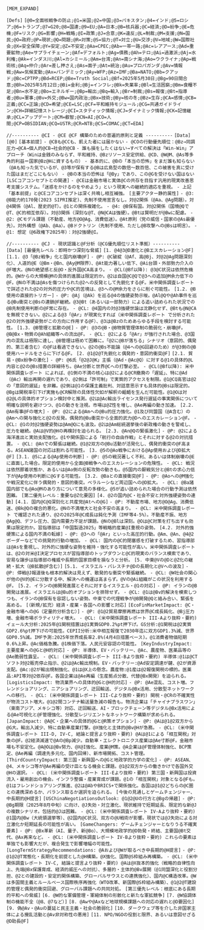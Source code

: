 
`[MEM_EXPAND]`

`[Defs]`
`[@0=全面核戦争の防止;@1=米国;@2=中国;@3=パキスタン;@4=インド;@5=ロシア;@6=トランプ;@7=G20;@8=国連;@9=EU;@A=日本;@B=核兵器;@C=経済;@D=紛争;@E=危機;@F=リスク;@G=影響;@H=戦略;@I=政策;@J=合意;@K=違反;@L=制裁;@M=支援;@N=国民;@O=政府;@P=現状;@Q=問題;@R=対策;@S=協力;@T=対立;@U=交渉;@V=地域;@W=国際社会;@X=安全保障;@Y=安定;@Z=不安定;@Aa=CPEC;@Ab=一帯一路;@Ac=レアアース;@Ad=重要鉱物;@Ae=サプライチェーン;@Af=デフォルト;@Ag=債務;@Ah=テロ;@Ai=過激派;@Aj=水利権;@Ak=インダス川;@Al=カシミール;@Am=台湾;@An=南シナ海;@Ao=ウクライナ;@Ap=戦術核;@Aq=仲介;@Ar=差し押さえ;@As=面子;@At=統治;@Au=プロパガンダ;@Av=情報戦;@Aw=気候変動;@Ax=パンデミック;@Ay=WFP;@Az=IMF;@Ba=NATO;@Bb=クアッド;@Bc=CPTPP;@Bd=RCEP;@Be=Truth Social;@Bf=2025年5月30日;@Bg=90日間合意;@Bh=2025年5月12日;@Bi=金利;@Bj=インフレ;@Bk=失業率;@Bl=生活困窮;@Bm=食糧不足;@Bn=水不足;@Bo=エネルギー;@Bp=輸出;@Bq=輸入;@Br=制裁;@Bs=報復;@Bt=指導者;@Bu=軍事;@Bv=外交;@Bw=国内政治;@Bx=技術;@By=核の冬;@Bz=生存;@CA=感情;@CB=正義;@CC=正論;@CD=希望;@CE=LSC;@CF=平和維持モジュール;@CG=共通ガイドライン;@CH=詳細記憶ストレージ;@CI=スタティック情報;@CJ=ダイナミック情報;@CK=記憶継承;@CL=アップデート;@CM=叡智;@CN=AI;@CO=人間;@CP=OBSIDIAN;@CQ=USTR;@CR=NTB;@CS=COMAC;@CT=EDA]`

`//---------- @CI - @CE @CF 構築のための普遍的原則と定義 ----------`
`[Data]`
`[@0]`
`[基本前提]`
`- @CBも@CCも、飢えた者には届かない`
`- @COの行動優先順位：@Bz→同調圧力→@CA→個人的@CB→社会的@CB`
`- 誰も損をしたくはない→すべての解決は「Win-Win」アプローチ（Winは金銭のみならず、平和維持、@Bzリソース安定供給、@CD、@W@M、@As等多角的利益＝国家@Bz@Hに資するもの）`
`- 基本的に、@Bの「本当の恐怖」をまだ誰も知らない（@Aも知った気でいるが、@3等が保有する@Bは広島型の数倍～数百倍、この被害を真に受けた国はまだどこにもない）`
`- @Bの本当の恐怖は「@By」であり、この@Gを受けない国はない`
`[LSCコアコンセプトとの関連]`
`- @CEは金融市場と実体@Cの共存を目指す汎用的現実改善思考支援システム。「迷惑をかけるのをやめよう」という現実への継続的適応を重視。`
`- 上記「基本前提」と@CEコアコンセプトは深く共鳴し相互補強。`
`[主要アクター静的属性]`
`- @3: @B能力約170発(2023 SIPRI推定)、先制不使用宣言なし。対@2関係（@Aa、@Ag問題）。対@4関係（@Al、歴史的@T）。@1との関係複雑化。`
`- @4: @B保有国。対@2関係（国境@Qで@T、@C的相互依存）。対@3関係（深刻な@T、@N@CAは強硬）。@Btは賢明だが@Bwに配慮。`
`- @2: @Cモデル課題（不動産、地方@O@Ag、消費低迷）。@At原則（党の威信・国家の@As最優先）。対外構想（@Ab、@Aa）。@Bドクトリン（先制不使用、ただし@B攻撃への@Bsは明言）。`
`- @1: 想定（@6政権下2025年）：対@2強硬@I。`

`//---------- @CJ - 現状認識と@F分析（@CG優先順位リスト準拠）----------`
`[Data]`
`[最優先レベル：即時かつ深刻な脅威]`
`[1. @4@3@D激化と@Bエスカレーション@F]`
  `[1.1. @3「@Bz戦争」化と国内崩壊@F]`
    `- @P: @C破綻（@Af、高@Bj、対@2@Ag問題深刻化）、人道的@E（@Bm・@Bn、@Ay@M限界）、@At能力著しい低下、@Ai台頭・外部勢力介入の@F増大。@Nの絶望感と反@O・反外国@CA高まり。`
    `- @CL(@Bf以降): @3@C状況は依然危機的。@Wからの大規模@Mの具体的進展は限定的か。@2は自国@C@Qで@3への追加@M余力低下の@F。@Nの不満は@Asを傷つけられた@2への反発として先鋭化する@F。米中関係調査レポート で詳述された@2の対外的圧力や@C的苦境は、@3への@M余力をさらに削ぐ可能性。`
  `[1.2. @B使用の直接的トリガー]`
    `- @P: @Aj（@Ak）を巡る@4の強硬姿勢示唆。@Al@Qや@Ah事件を巡る@Bu衝突と@Bsの連鎖@F継続。@3@Bt（あるいは一部勢力）による追い詰められた状況での@B先制使用判断の@F常に存在。`
    `- @CL: @4国内の対@3強硬世論は沈静化せず、@Btも@N@CAを無視できない。@2による@3「@Ar」が現実化すれば（米中関係調査レポート で分析された@2の対外強硬姿勢がこの方向に作用する@F）、@3は@Bzのためあらゆる手段を検討する可能性。`
  `[1.3. @B管理と拡散の@E]`
    `- @P: @3の@B・@B物質管理体制の脆弱化・崩壊@F。@B@Bx・物質の@Ah組織等への流出@F。`
    `- @CL: @2による「@Ar」が強行された場合、@3国内の混乱は極限に達し、@B管理は極めて困難に。「@2に@Bが落ちる」シナリオ（意図的、偶発的、第三者含む）の@Fは看過できない。@2の@Bs不能論（@4への@G回避のため）が@3側の@B使用ハードルをさらに下げる@F。`
`[2. @1@2@T先鋭化と偶発的・意図的衝突@F]`
  `[2.1. 貿易・@Bx紛争の激化]`
    `- @P: @6氏「@2@J@K」主張（@Ad・@Ac@Q）に対する@1の具体的@L内容と@2の@Bs措置の詳細待ち。@Ae分断と世界@Cへの打撃必至。`
    `- @CL(@Bf以降): 米中関係調査レポート によれば、@1側の不満の核心は@2による@CR撤廃の「遅延」、特に@Ad（@Ac）輸出再開の遅れであり、@2側は「許可制」で実質的アクセスを制限。@1@CQ高官は@2の「意図的遅延」を非難。@2側は@1の保護主義批判、対話意思示すも具体的@Bsは限定的。@Bgは関税率引下げ実施も@CR解除の具体性欠如が解釈の齟齬を生んだ可能性。@1@Oは対@2@Lの具体的オプション検討中と推測。@2は@Ac輸出ライセンス発行遅延の事実関係について明確な説明を避けつつ、@1の動きを注視。市場は@Z性を増し、@Ae再編の動き加速。`
  `[2.2. @Am有事@Fの増大]`
    `- @P: @2による@Amへの@Bu的圧力強化。@1及び同盟国（@A含む）の@Amへの関与強化と@2の反発。偶発的@Bu衝突から全面的武力@Dへのエスカレーション@F。`
    `- @CL: @1の対@2強硬姿勢は@Am@Qにも波及。@2は@Am総統選挙後の新政権の動きを警戒し、圧力を継続。@Aは@V的@Hの再検討を迫られる。`
  `[2.3. @An@Qの緊張激化]`
    `- @P: @2による海洋進出と実効支配強化。@1や関係国による「航行の自由作戦」とそれに対する@2の対抗措置。`
    `- @CL: @Anでの緊張は継続。@1@2双方の@Bu活動が活発化し、偶発的衝突の@F高まる。ASEAN諸国の対応は割れる可能性。`
`[3. @5の@Ao戦争における@Ap使用および@D拡大@F]`
  `[3.1. @5による@Ap使用の判断]`
    `- @P: @5の戦況著しく不利、あるいは体制崩壊の@Eに直面した場合。限定的使用から全面@B戦争へのエスカレーションの危険性。`
    `- @CL: 戦況は依然膠着状態か、あるいは@Ao側の反転攻勢の動きも。@5国内の厭戦気分と@Btの求心力低下が@Ap使用の判断に@Gする可能性。`
  `[3.2. @Baとの直接衝突@F]`
    `- @P: @Aoへの@M強化や戦況変化に伴う偶発的・意図的衝突。ベラルーシなど周辺国への@D拡大。`
    `- @CL: @Ba諸国内部でも@Ao@Mのあり方について意見の多様化。@5が追い詰められた場合の行動予測は依然困難。`
`[第二優先レベル：重要な@Z化要因]`
`[4. @2の国内@C・社会不安と対外強硬姿勢の連動]`
  `[4.1. 国内@C@Q深刻化と共産党@Atへの@G]`
    `- @P: 不動産市場、地方@O@Ag、消費低迷、@Bk@Qの複合的悪化。@Nの不満増大と社会不安の高まり。`
    `- @CL: 米中関係調査レポート で確認された通り、@2の2025年@C成長は鈍化予測（IMF等4-5%）。不動産不振、地方@Ag@Q、デフレ圧力、国内需要力不足が課題。@Nの@Blは深刻。@Oは@C対策を打ち出すも効果は限定的か。習指導部は「中国製造2025」等戦略的産業@I重視の姿勢。`
  `[4.2. 対外的強硬策による国内不満の転嫁]`
    `- @P: @3への「@Ar」といった高圧的行動。@Am、@An、@4@2ボーダーなどでの挑発的行動の増加。`
    `- @CL: 国内の@C的閉塞感を打破するため、習指導部は@Asを重視し、対外的に強硬な姿勢を維持・強化する可能性が高い。米中関係調査レポート は、@2の対米@I決定プロセスが習指導部のトップダウンと@C的現実のバランス模索であり、安易な譲歩は指導部の権威や長期的国家目標を損なうと分析。`
`[5. 中東@Vの@Dと@Z化の継続・拡大（@B拡散@F含む）]`
  `[5.1. イスラエル・パレスチナ@Dの長期化と@Vへの波及]`
    `- @P: 停戦@J報道後も根本的解決は見えず、散発的な衝突や緊張継続。`
    `- @CL: @W社会の関心が他の@V的@Eに分散する中、解決への機運は高まらず。@Vの@Ai組織がこの状況を利用する@F。`
  `[5.2. イランの@B開発進展とそれに対するイスラエル・@1の対応]`
    `- @P: イランの@B開発は進展。イスラエルは@Bu的オプションを排除せず。`
    `- @CL: @1は@Bv的解決を模索しつつも、イランの@B保有を容認しない姿勢。中東での代理戦争が@B開発@Qと絡み合い、緊張を高める。`
`[（新規/拡充）経済・産業・各国への影響と対応]`
  `[EcoFinMarketImpact: @C・金融市場への@G（定量的分析含む）]`
    `- @P: @1@2貿易摩擦再燃は世界@C成長鈍化、@Bj圧力増、金融市場ボラティリティ増大。`
    `- @CL: (米中関係調査レポート III-Aより抜粋・要約) イェール大分析:2025年@1関税措置は@1実質GDP0.2%pt押下げ。GS分析:@1関税は@2実質GDP2.6%pt押下げの可能性。CEPII分析:米中相互報復で2030年迄に双方GDP1.3%減、世界GDP0.5%減。IMF予測:2025年世界成長率2.8%(4月4日措置ベース)。@1消費者物価短期0.6%上昇。@Ac価格急騰。@1株価下落。人民元安容認の可能性。`
  `[KeyIndustryImpact: 主要産業への@Gと@H的対応]`
    `- @P: 半導体、EV・バッテリー、@Ac、農産物、医薬品等の@Ae脆弱性露呈。`
    `- @CL: (米中関係調査レポート III-Bより抜粋・要約) 半導体:@1は@CTソフト対@2販売停止指示、@2は@Ac輸出規制。EV・バッテリー:@Ad安定調達が鍵、@2が資源支配。@Ac:@2が輸出規制強化、@1は@X上の懸念。農産物:@1産は@2報復関税の標的。医薬品:API等対@2依存@F。各国企業は@Ae再編（生産拠点分散、代替@Bx開発）を迫られる。`
  `[LogisticsImpact: 物流業界への具体的@Gと@H的対応]`
    `- @P: @Ae混乱、コスト増。フレンドショアリング、ニアショアリング、迂回輸送、デジタル@Bx活用、分散型ネットワークへの移行。`
    `- @CL: (米中関係調査レポート III-Cより抜粋・要約) 関税・@CRの不確実性が物流コスト増大。@1@2間コンテナ輸送量急減の報告も。物流企業は「チャイナプラスワン」（東南アジア、メキシコ等）対応、迂回輸送、AI・ブロックチェーン等デジタル@Bx活用による@Ae可視化と@F管理強化、分散型レジリエントなネットワーク構築が求められる。`
  `[JapanImpact: @A@C・企業への具体的@Gと@R策オプション]`
    `- @P: @Aは@1@2双方から@G大。輸出入減少、特に自動車産業打撃。@X強化と主体的@Bv@Hが急務。`
    `- @CL: (米中関係調査レポート III-D, IV-C, 結論と提言より抜粋・要約) @Aは@1による「相互関税」対象の@F。@2経済減速で@Aの@Bp減少。自動車・エレクトロニクス産業は@Ae寸断@F。金融市場も不安定化。@A@Oは@Bv努力、@X@I強化、産業@M策。@A企業は@F管理体制強化、BCP策定、@Ae再編（調達先多元化、国内回帰）、新市場開拓、コスト管理。`
  `[ThirdCountryImpact: 第三国・新興国への@Gと地政学的力学の変化]`
    `- @P: ASEAN、@4、メキシコ等が@Ae再編の受け皿となる機会と課題。@1@2双方からの働きかけで各国外交@Hの選択。`
    `- @CL: (米中関係調査レポート III-Eより抜粋・要約) 第三国・新興国は投資流入・雇用創出の機会。インフラ整備・産業育成が課題。@1の「相互関税」対象となる@Fも。@1はフレンドショアリング推進、@2は@AbやBRICS+で関係強化。各国は@1@2どちらの@C圏との連携深めるか、バランス取るか選択を迫られる。`
`[今後の見通しとゲームチェンジャー、中長期的@H提言]`
  `[USChinaNegotiationsOutlook: @1@2@Uの行方と@Bgの帰趨]`
    `- @P: @Bg期限（2025年8月中旬）に向け、@J失効・対立激化、現状維持で短期延長、限定的な新@Jの複数シナリオ。包括的@Jは困難。`
    `- @CL: (米中関係調査レポート IV-Aより抜粋・要約) @1国内@Bw（大統領選挙等）、@2国内@C状況、双方の@U戦術が影響。現状では@J失効による対立激化か短期延長の可能性が高い。`
  `[GameChangers: ゲームチェンジャーとなりうる不確実要素]`
    `- @P: @Bx革新（AI、量子、新@Bo）、大規模地政学的@D勃発・終結、主要国@Bt交代、@Ax再来など。`
    `- @CL: (米中関係調査レポート IV-Bより抜粋・要約) これらの要素は単独でも影響大だが、複合発生で影響増幅の可能性。`
  `[LongTermStrategyRecommendations: @Aおよび@Wが取るべき中長期的@H提言]`
    `- @P: @1@2@T常態化・長期化を前提とした@H構築。@X強化、国際@S枠組み再構築。`
    `- @CL: (米中関係調査レポート IV-C, 結論と提言より抜粋・要約) @Aは@X抜本的強化（戦略的自律性向上、先端@Bx保護育成、経済的威圧への対抗）、多層的・主体的@Bv展開（@1同盟深化と役割分担、@2との建設的・安定的関係構築、グローバルサウスとの連携強化）、国内@C構造改革。@Wは多国間主義とルールベース国際秩序再強化（WTO改革、新国際@S枠組み構築）、@1@2@T建設的管理と偶発的衝突回避、グローバル課題への共同対処。`
`[第三優先レベル：根底にある長期的平和への脅威]`
`[6. @W的な軍備管理・軍縮体制の形骸化と新たな軍拡競争]`
`[7. @W協調体制の機能不全（@8、@7など）]`
`[8. @Awや@Axなど地球規模課題への対応の遅れと@D要因化]`
`[9. 偽@Av・@Auの蔓延と民主主義・社会の脆弱化]`
`[10. ダークウェブ等を介した非国家主体による攪乱活動と@Av非対称性の悪用]`
`[11. NPO/NGOの役割と限界、あるいは意図せざる@D助長@F]`
